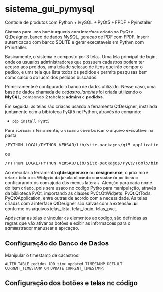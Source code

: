 # sistema_gui_pymysql
Controle de produtos com Python + MySQL + PyQt5 + FPDF + Pyinstaller

Sistema para uma hamburgueria com interface criada no PyQt e QtDesigner, banco de dados MySQL, geracao de PDF com FPDF. Inserir autenticacao com banco SQLITE e gerar executaveis em Python com PYinstaller.

Basicamente, o sistema é composto por 3 telas. Uma tela principal de login, onde os usuarios administradores que possuem cadastros podem ter acesso aos pedidos, uma tela de selecao de itens que irão compor o pedido, e uma tela que lista todos os pedidos e permite pesquisas bem como calculo do lucro dos pedidos buscados. 

Primeiramente é configurado o banco de dados utilizado. Nesse caso, uma base de dados chamada de _cadastro_lanches_ foi criada utilizando o **MySQL**, compondo 2 tabelas: **admins** e **pedidos**.

Em seguida, as telas são criadas usando a ferramenta QtDesigner, instalada juntamente com a biblioteca PyQt5 no Python, através do comando:
- <code>pip install PyQt5</code>

Para acessar a ferramenta, o usuario deve buscar o arquivo executável na pasta <pre>/PYTHON_LOCAL/PYTHON_VERSAO/Lib/site-packages/qt5_applications/Qt/bin</pre> ou <pre>/PYTHON_LOCAL/PYTHON_VERSAO/Lib/site-packages/PyQt/Tools/bin</pre>

Ao executar a ferramenta **qtdesigner.exe** ou **designer.exe**, o proximo é criar a tela e os Widgets da janela clicando e arrastando os itens e configurando-os com ajuda dos menus laterais. Atenção para cada nome do item criado, pois sera usado no codigo Pytho para manipulação, através da biblioteca PyQt, importando as classes PyQt.QtWidgets, PyQt.QtTools, PyQtQApplication, entre outras de acordo com a necessidade. As telas criadas com a interface QtDesigner são salvas com a extensão **.ui** conforme os arquivos telas_lista, telas_login, telas_pyqt.

Após criar as telas e vincular os elementos ao codigo, são definidas as regras que vão ativar os botões e exibir as informacoes para o administrador manusear a aplicação.

## Configuração do Banco de Dados

Manipular o timestamp de cadastros:

<code>ALTER TABLE pedidos ADD time_updated TIMESTAMP DEFAULT CURRENT_TIMESTAMP ON UPDATE CURRENT_TIMESTAMP;</code>

## Configuração dos botões e telas no código


